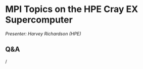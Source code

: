 # MPI Topics on the HPE Cray EX Supercomputer

*Presenter: Harvey Richardson (HPE)*

<!--
-   Slides available on LUMI as:
    -   `/appl/local/training/4day-20231003/files/LUMI-4day-20231003-3_05_Cray_MPI_on_Slingshot.pdf`
    -   `/project/project_465000524/slides/HPE/11_cray_mpi_MPMD_medium.pdf` (temporary, for the lifetime of the project)
-   Recording available on LUMI as:
    `/appl/local/training/4day-20231003/recordings/3_05_Cray_MPI_on_Slingshot.mp4`

These materials can only be distributed to actual users of LUMI (active user account).
-->


## Q&A

/
